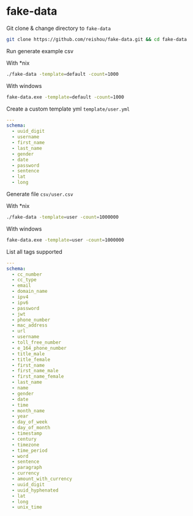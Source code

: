 # fake-data

Git clone & change directory to `fake-data`

```bash
git clone https://github.com/reishou/fake-data.git && cd fake-data
```

Run generate example csv

With *nix
```bash
./fake-data -template=default -count=1000
```

With windows
```bash
fake-data.exe -template=default -count=1000
```

Create a custom template yml `template/user.yml`

```yaml
---
schema:
  - uuid_digit
  - username
  - first_name
  - last_name
  - gender
  - date
  - password
  - sentence
  - lat
  - long
```

Generate file `csv/user.csv`

With *nix
```bash
./fake-data -template=user -count=1000000
```

With windows
```bash
fake-data.exe -template=user -count=1000000
```

List all tags supported

```yaml
---
schema:
  - cc_number
  - cc_type
  - email
  - domain_name
  - ipv4
  - ipv6
  - password
  - jwt
  - phone_number
  - mac_address
  - url
  - username
  - toll_free_number
  - e_164_phone_number
  - title_male
  - title_female
  - first_name
  - first_name_male
  - first_name_female
  - last_name
  - name
  - gender
  - date
  - time
  - month_name
  - year
  - day_of_week
  - day_of_month
  - timestamp
  - century
  - timezone
  - time_period
  - word
  - sentence
  - paragraph
  - currency
  - amount_with_currency
  - uuid_digit
  - uuid_hyphenated
  - lat
  - long
  - unix_time
```